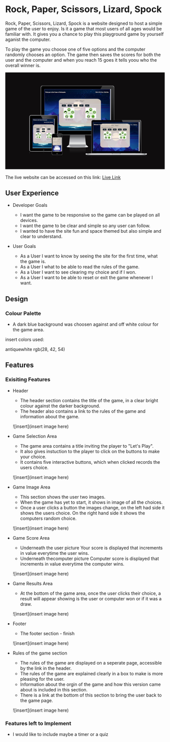 # Rock, Paper, Scissors, Lizard, Spock
Rock, Paper, Scissors, Lizard, Spock is a website designed to host a simple game of the user to enjoy.  Is it a game that most users of all ages would be familiar with. It gives you a chance to play this playground game by yourself aganist the computer.

To play the game you choose one of five options and the computer randomly chooses an option. The game then saves the scores for both the user and the computer and when you reach 15 goes it tells yoou who the overall winner is.

![Am I responsive image](/assets/images/readme-images/JSamiresponsive.png)

The live website can be accessed on this link:  [Live Link](https://angmaher.github.io/Rock-Paper-Scissors-Lizard-Spock/)

## User Experience

* Developer Goals
    * I want the game to be responsive so the game can be played on all devices.
    * I want the game to be clear and simple so any user can follow.
    * I wanted to have the site fun and space themed but also simple and clear to understand.

* User Goals
    * As a User I want to know by seeing the site for the first time, what the game is.
    * As a User I what to be able to read the rules of the game.
    * As a User I want to see clearing my choice and if I won.
    * As a User I want to be able to reset or exit the game whenever I want.

## Design

### Colour Palette
* A dark blue background was choosen against and off white colour for the game area. 

insert colors used:

antiquewhite rgb(28, 42, 54)



## Features

### Exisiting Features

* Header
    * The header section contains the title of the game, in a clear bright colour against the darker background.
    * The header also contains a link to the rules of the game and information about the game.

    ![insert](insert image here)

* Game Selection Area
    * The game area contains a title inviting the player to "Let's Play".
    * It also gives instuction to the player to click on the buttons to make your choice.
    * It contains five interactive buttons, which when clicked records the users choice.
    
    ![insert](insert image here)

* Game Image Area
    * This section shows the user two images. 
    * When the game has yet to start, it shows in image of all the choices.
    * Once a user clicks a button the images change, on the left had side it shows the users choice. On the right hand side it shows the computers random choice.

    ![insert](insert image here)

* Game Score Area 
    * Underneath the user picture Your score is displayed that increments in value everytime the user wins.
    * Underneath thecomputer picture Computer score is displayed that increments in value everytime the computer wins.

    ![insert](insert image here)

* Game Results Area
    * At the bottom of the game area, once the user clicks their choice, a result will appear showing is the user or computer won or if it was a draw.

    ![insert](insert image here)

* Footer
    * The footer section - finish


    ![insert](insert image here)

* Rules of the game section
    * The rules of the game are displayed on a seperate page, accessible by the link in the header.
    * The rules of the game are explained clearly in a box to make is more pleasing for the user.
    * Information about the orgin of the game and how this version came about is included in this section.
    * There is a link at the bottom of this section to bring the user back to the game page.

    ![insert](insert image here)

### Features left to Implement

* I would like to include maybe a timer or a quiz 
